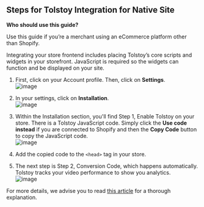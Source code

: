 ## Steps for Tolstoy Integration for Native Site

**Who should use this guide?**

Use this guide if you’re a merchant using an eCommerce platform other than Shopify.

Integrating your store frontend includes placing Tolstoy’s core scripts and widgets in your storefront. JavaScript is required so the widgets can function and be displayed on your site.

1. First, click on your Account profile. Then, click on **Settings**.  
   ![image](https://github.com/user-attachments/assets/159fd3b9-8325-4e6c-bd7e-ea21a2350eac)

2. In your settings, click on **Installation**.  
   ![image](https://github.com/user-attachments/assets/25fd8ff2-7c5a-4989-bf9f-9f34fcc573fb)

3. Within the Installation section, you'll find Step 1, Enable Tolstoy on your store. There is a Tolstoy JavaScript code. Simply click the **Use code instead** if you are connected to Shopify and then the **Copy Code** button to copy the JavaScript code.  
   ![image](https://github.com/user-attachments/assets/50c8ce8c-1527-49ea-a04c-d2070f1ce4dd)

4. Add the copied code to the `<head>` tag in your store.

5. The next step is Step 2, Conversion Code, which happens automatically. Tolstoy tracks your video performance to show you analytics.  
   ![image](https://github.com/user-attachments/assets/3292f602-08cc-4de0-bc68-aa17e668ae9f)

For more details, we advise you to read [this article](https://help.gotolstoy.com/en/articles/8094271-tolstoy-integration-for-native-site) for a thorough explanation.
